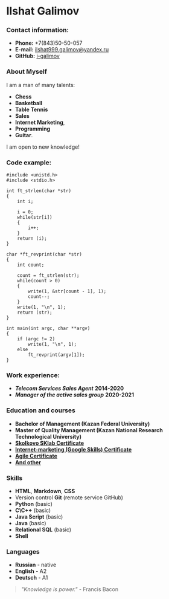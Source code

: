 # Ilshat Galimov

### Contact information:
* **Phone:** +7(843)50-50-057
* **E-mail:** ilshat999.galimov@yandex.ru
* **GitHub:** [i-galimov](https://github.com/i-galimov)

### About Myself
I am a man of many talents: 
* **Chess** 
* **Basketball** 
* **Table Tennis**
*  **Sales**
*  **Internet Marketing**,
*  **Programming**
*  **Guitar**. 

I am open to new knowledge!

### Code example:
```
#include <unistd.h>
#include <stdio.h>

int	ft_strlen(char *str)
{
	int	i;

	i = 0;
	while(str[i])
	{
		i++;
	}
	return (i);
}

char *ft_revprint(char *str)
{
	int	count;
	
	count = ft_strlen(str);
	while(count > 0)
	{
		write(1, &str[count - 1], 1);
		count--;
	}
	write(1, "\n", 1);
	return (str);
}

int	main(int argc, char **argv)
{
	if (argc != 2)
		write(1, "\n", 1);
	else
		ft_revprint(argv[1]);
}
```
### Work experience:
* ***Telecom Services Sales Agent*** **2014-2020**
* ***Manager of the active sales group*** **2020-2021**

### Education and courses
* **Bachelor of Management (Kazan Federal University)**
* **Master of Quality Management (Kazan National Research Technological University)**
* [**Skolkovo SKlab Certificate**](https://github.com/i-galimov/My_certificates_and_courses/blob/main/Skolkovo_SClab_Certificate.pdf)
* [**Internet-marketing (Google Skills) Certificate**](https://github.com/i-galimov/My_certificates_and_courses/blob/main/Google_skills_internet_marketing_Certificate.pdf)
* [**Agile Certificate**](https://github.com/i-galimov/My_certificates_and_courses/blob/main/Agile_Certificate.pdf)
* [**And other**](https://github.com/i-galimov/My_certificates_and_courses)

### Skills
* **HTML**, **Markdown**, **CSS**
* Version control **Git** (remote service GitHub)
* **Python** (basic)
* **C\C++** (basic)
* **Java Script** (basic)
* **Java** (basic)
* **Relational SQL** (basic)
* **Shell**

### Languages
* **Russian** - native
* **English** - A2
* **Deutsch** - A1

> *"Knowledge is power."* - Francis Bacon
